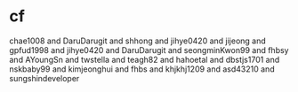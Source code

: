 # cf
chae1008 and DaruDarugit and shhong and jihye0420 and jijeong and gpfud1998 and jihye0420 and DaruDarugit and seongminKwon99 and fhbsy and AYoungSn and twstella and teagh82 and hahoetal and dbstjs1701 and nskbaby99 and kimjeonghui and fhbs and khjkhj1209 and asd43210 and sungshindeveloper


